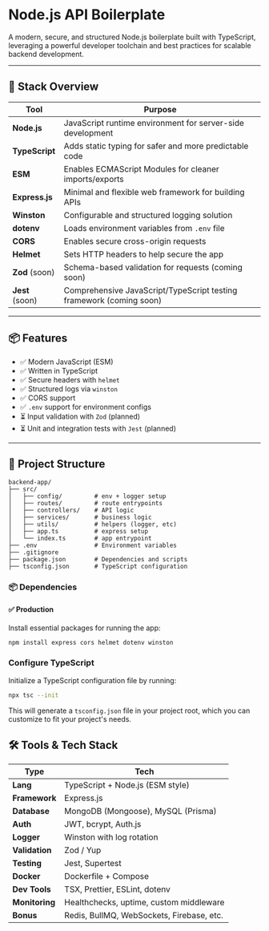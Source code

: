 # Node.js API Boilerplate

A modern, secure, and structured Node.js boilerplate built with TypeScript, leveraging a powerful developer toolchain and best practices for scalable backend development.

---

## 🚀 Stack Overview

| Tool            | Purpose                                                             |
| --------------- | ------------------------------------------------------------------- |
| **Node.js**     | JavaScript runtime environment for server-side development          |
| **TypeScript**  | Adds static typing for safer and more predictable code              |
| **ESM**         | Enables ECMAScript Modules for cleaner imports/exports              |
| **Express.js**  | Minimal and flexible web framework for building APIs                |
| **Winston**     | Configurable and structured logging solution                        |
| **dotenv**      | Loads environment variables from `.env` file                        |
| **CORS**        | Enables secure cross-origin requests                                |
| **Helmet**      | Sets HTTP headers to help secure the app                            |
| **Zod** (soon)  | Schema-based validation for requests (coming soon)                  |
| **Jest** (soon) | Comprehensive JavaScript/TypeScript testing framework (coming soon) |

---

## 📦 Features

- ✅ Modern JavaScript (ESM)
- ✅ Written in TypeScript
- ✅ Secure headers with `helmet`
- ✅ Structured logs via `winston`
- ✅ CORS support
- ✅ `.env` support for environment configs
- ⏳ Input validation with `Zod` (planned)
- ⏳ Unit and integration tests with `Jest` (planned)

---

## 📁 Project Structure

```
backend-app/
├── src/
│   ├── config/         # env + logger setup
│   ├── routes/         # route entrypoints
│   ├── controllers/    # API logic
│   ├── services/       # business logic
│   ├── utils/          # helpers (logger, etc)
│   ├── app.ts          # express setup
│   └── index.ts        # app entrypoint
├── .env                # Environment variables
├── .gitignore
├── package.json        # Dependencies and scripts
├── tsconfig.json       # TypeScript configuration
```

### 📦 Dependencies

#### ✅ Production

Install essential packages for running the app:

```bash
npm install express cors helmet dotenv winston
```

### Configure TypeScript

Initialize a TypeScript configuration file by running:

```bash
npx tsc --init
```

This will generate a `tsconfig.json` file in your project root, which you can customize to fit your project's needs.


## 🛠️ Tools & Tech Stack

| Type         | Tech                                                                 |
|--------------|----------------------------------------------------------------------|
| **Lang**     | TypeScript + Node.js (ESM style)                                     |
| **Framework**| Express.js                                                           |
| **Database** | MongoDB (Mongoose), MySQL (Prisma)                                   |
| **Auth**     | JWT, bcrypt, Auth.js                                                 |
| **Logger**   | Winston with log rotation                                            |
| **Validation**| Zod / Yup                                                           |
| **Testing**  | Jest, Supertest                                                      |
| **Docker**   | Dockerfile + Compose                                                 |
| **Dev Tools**| TSX, Prettier, ESLint, dotenv                                        |
| **Monitoring**| Healthchecks, uptime, custom middleware                             |
| **Bonus**    | Redis, BullMQ, WebSockets, Firebase, etc.                            |
